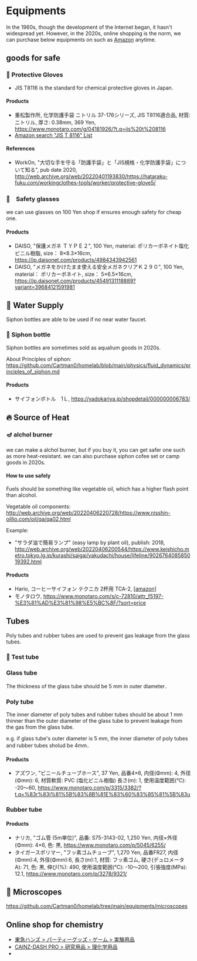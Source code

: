 # Equipments

In the 1960s, though the development of the Internet began, it hasn't widespread yet.
However, in the 2020s, online shopping is the norm, we can purchase below equipments on such as [Amazon]() anytime.

## goods for safe

### :gloves: Protective Gloves

- JIS T8116 is the standard for chemical protective gloves in Japan.

#### Products

- 重松製作所, 化学防護手袋 ニトリル 37-176シリーズ, JIS T8116適合品, 材質:ニトリル, 厚さ: 0.38mm, 369 Yen, https://www.monotaro.com/g/04181926/?t.q=jis%20t%208116
- [Amazon search "JIS T 8116" List](https://www.amazon.co.jp/s?k=JIS+T+8116&i=industrial&rh=n%3A3445393051&s=price-asc-rank&dc&qid=1648844376&ref=sr_ex_n_1)

#### References

- WorkOn, "大切な手を守る「防護手袋」と「JIS規格・化学防護手袋」について知る", pub date 2020, http://web.archive.org/web/20220401193830/https://hataraku-fuku.com/workingclothes-tools/worker/protective-glove5/

### :goggles:　Safety glasses 

we can use glasses on 100 Yen shop if ensures enough safety for cheap one.

#### Products

- DAISO, "保護メガネ ＴＹＰＥ２", 100 Yen, material: ポリカーボネイト塩化ビニル樹脂, size： 8×8.3×16cm, https://jp.daisonet.com/products/4984343942561
- DAISO, "メガネをかけたまま使える安全メガネクリアＫ２９０", 100 Yen, material： ポリカーボネイト, size： 5×6.5×16cm, https://jp.daisonet.com/products/4549131118889?variant=39684121591981

## :non-potable_water: Water Supply

Siphon bottles are able to be used if no near water faucet.

### :lotion_bottle: Siphon bottle

Siphon bottles are sometimes sold as aqualium goods in 2020s.

About Principles of siphon: https://github.com/Cartman0/homelab/blob/main/physics/fluid_dynamics/principles_of_siphon.md

#### Products

- サイフォンボトル　1Ｌ, https://yadokariya.jp/shopdetail/000000006783/

## :fire: Source of Heat

### :diya_lamp: alchol burner

we can make a alchol burner, but if you buy it, you can get safer one such as more heat-resistant. 
we can also purchase siphon cofee set or camp goods in 2020s.

#### How to use safely

Fuels should be something like vegetable oil, which has a higher flash point than alcohol.

Vegetable oil components: http://web.archive.org/web/20220406220728/https://www.nisshin-oillio.com/oil/qa/qa02.html 

Example:

- "サラダ油で簡易ランプ" (easy lamp by plant oil), publish: 2018, http://web.archive.org/web/20220406200544/https://www.keishicho.metro.tokyo.lg.jp/kurashi/saigai/yakudachi/house/lifeline/902676408585019392.html

#### Products

- Hario, コーヒーサイフォン テクニカ 2杯用 TCA-2, [[amazon]](https://amzn.to/3Jh4v31)
- モノタロウ, https://www.monotaro.com/s/c-72810/attr_f5197-%E3%81%AD%E3%81%98%E5%BC%8F/?sort=price

## Tubes

Poly tubes and rubber tubes are used to prevent gas leakage from the glass tubes.

### :test_tube: Test tube

### Glass tube

The thickness of the glass tube should be 5 mm in outer diameter．

### Poly tube

The inner diameter of poly tubes and rubber tubes should be about 1 mm thinner than the outer diameter of the glass tube to prevent leakage from the gas from the glass tube.

e.g. if glass tube's outer diameter is 5 mm, the inner diameter of poly tubes and rubber tubes sholud be 4mm．

#### Products

- アズワン, "ビニールチューブホース", 37 Yen, 品番4×6, 内径(Φmm): 4, 外径(Φmm): 6, 材質軟質: PVC (塩化ビニル樹脂) 長さ(m): 1, 使用温度範囲(℃): -20～60, https://www.monotaro.com/p/3315/3382/?t.q=%83r%83j%81%5B%83%8B%81E%83%60%83%85%81%5B%83u

### Rubber tube

#### Products

- ナリカ, "ゴム管 (5m単位)", 品番: S75-3143-02, 1,250 Yen, 内径×外径(Φmm): 4×6, 色: 黒, https://www.monotaro.com/p/5045/6255/
- タイガースポリマー, "フッ素ゴムチューブ", 1,270 Yen, 品番FR27, 内径(Φmm):4, 外径(Φmm):6, 長さ(m):1, 材質: フッ素ゴム, 硬さ(デュロメータA): 71, 色: 黒, 伸び(%): 490, 使用温度範囲(℃): -10～200, 引張強度(MPa): 12.1, https://www.monotaro.com/p/3278/9321/

## :microscope: Microscopes

https://github.com/Cartman0/homelab/tree/main/equipments/microscopes

## Online shop for chemistry

- [東急ハンズ > パーティーグッズ・ゲーム > 実験用品](https://hands.net/cate/party/science/)
- [CAINZ-DASH PRO > 研究用品 > 理化学用品](https://www.cainz.com/c/ctr_v04/)
- 
